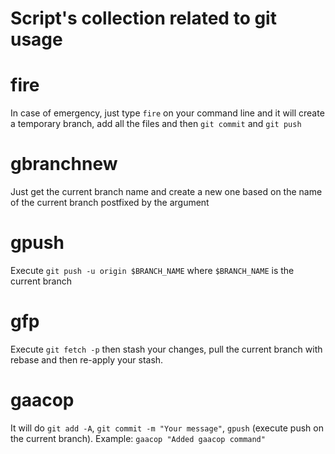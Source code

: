 # Script's collection related to git usage

# fire
In case of emergency, just type `fire` on your command line and it will create a temporary branch, add all the files and then `git commit` and `git push`

# gbranchnew
Just get the current branch name and create a new one based on the name of the current branch postfixed by the argument

# gpush
Execute `git push -u origin $BRANCH_NAME` where `$BRANCH_NAME` is the current branch

# gfp
Execute `git fetch -p` then stash your changes, pull the current branch with rebase and then re-apply your stash.

# gaacop
It will do `git add -A`, `git commit -m "Your message"`, `gpush` (execute push on the current branch).
Example: `gaacop "Added gaacop command"`